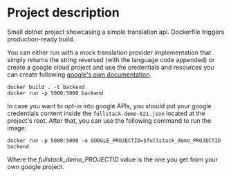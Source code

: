 # Project description

Small dotnet project showcasing a simple translation api. Dockerfile triggers production-ready build.

You can either run with a mock translation provider implementation that simply returns the string reversed (with the language code appended) or create a google cloud project and use the credentials and resources you can create following [google's own documentation](https://cloud.google.com/docs/authentication/getting-started).

```Shell
docker build . -t backend
docker run -p 5000:5000 backend
```

In case you want to opt-in into google APIs, you should put your google credentials content inside the `fullstack-demo-621.json` located at the project's root. After that, you can use the following command to run the image:

```Shell
docker run -p 5000:5000 -e GOOGLE_PROJECTID=$fullstack_demo_PROJECTID backend
```

Where the *fullstack_demo_PROJECTID* value is the one you get from your own google project.